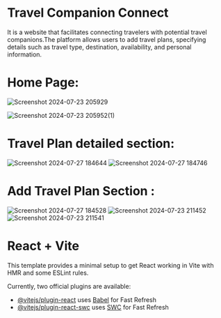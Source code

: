 # Travel Companion Connect
It is a website that facilitates connecting travelers with potential travel companions.The platform allows users to add travel plans, specifying details such as travel type, destination, availability, and personal information.

# Home Page:
![Screenshot 2024-07-23 205929](https://github.com/user-attachments/assets/3be30d12-e69d-4f1c-bc34-042286abde46)

![Screenshot 2024-07-23 205952(1)](https://github.com/user-attachments/assets/30e0bc0c-010e-4cd1-8ca3-b1f0f84d931f)

# Travel Plan detailed section:
![Screenshot 2024-07-27 184644](https://github.com/user-attachments/assets/e6329a7e-f53c-454a-96da-b593a9b9ddbf)
![Screenshot 2024-07-27 184746](https://github.com/user-attachments/assets/4a6a3d8d-cb15-48ed-90ed-e6bb94f27234)


# Add Travel Plan Section :
![Screenshot 2024-07-27 184528](https://github.com/user-attachments/assets/9d1491e0-ccff-4957-becd-44f422f69937)
![Screenshot 2024-07-23 211452](https://github.com/user-attachments/assets/a6bc8c75-be42-4aab-82f6-68f9eec8f5ef)
![Screenshot 2024-07-23 211541](https://github.com/user-attachments/assets/184d45f6-2f98-4bdb-bcdb-66118b2b7b1d)








# React + Vite

This template provides a minimal setup to get React working in Vite with HMR and some ESLint rules.

Currently, two official plugins are available:

- [@vitejs/plugin-react](https://github.com/vitejs/vite-plugin-react/blob/main/packages/plugin-react/README.md) uses [Babel](https://babeljs.io/) for Fast Refresh
- [@vitejs/plugin-react-swc](https://github.com/vitejs/vite-plugin-react-swc) uses [SWC](https://swc.rs/) for Fast Refresh
